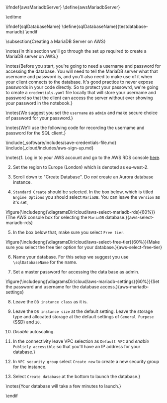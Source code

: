 \ifndef{awsMariadbServer}
\define{awsMariadbServer}

\editme

\ifndef{sqlDatabaseName}
  \define{sqlDatabaseName}{testdatabase-mariadb}
\endif

\subsection{Creating a MariaDB Server on AWS}


\notes{In this section we'll go through the set up required to create a MariaDB server on AWS.}

\notes{Before you start, you're going to need a username and password for accessing the database. You will need to tell the MariaDB server what that username and password is, and you'll also need to make use of it when your client connects to the database. It's good practice to never expose passwords in your code directly. So to protect your passowrd, we're going to create a `credentials.yaml` file locally that will store your username and password so that the client can access the server without ever showing your password in the notebook.}

\notes{We suggest you set the `username` as `admin` and make secure choice of password for your password.} 

\notes{We'll use the following code for recording the username and password for the SQL client.}

\include{_software/includes/save-credentials-file.md}
\include{_cloud/includes/aws-sign-up.md}

\notes{1. Log in to your AWS account and go to the AWS RDS console [here](https://console.aws.amazon.com/rds/home).

2. Set the region to Europe (London) which is denoted as eu-west-2. 

3. Scroll down to "Create Database". Do *not* create an Aurora database instance.

4. `Standard Create` should be selected. In the box below, which is titled `Engine Options` you should select `MariaDB`. You can leave the `Version` as it's set,

  \figure{\includepng{\diagramsDir/cloud/aws-select-mariadb-rds}{60%}}{The AWS console box for selecting the `MariaDB` database.}{aws-select-mariadb-rds}

5. In the box below that, make sure you select `Free tier`.

  \figure{\includepng{\diagramsDir/cloud/aws-select-free-tier}{60%}}{Make sure you select the free tier option for your database.}{aws-select-free-tier}

6. Name your database. For this setup we suggest you use `\sqlDatabaseName` for the name.

7. Set a master password for accessing the data base as admin.

  \figure{\includepng{\diagramsDir/cloud/aws-mariadb-settings}{60%}}{Set the password and username for the database access.}{aws-mariadb-settings}

8. Leave the `DB instance class` as it is.

8. Leave the `DB instance size` at the default setting. Leave the storage type and allocated storage at the default settings of `General Purpose` (SSD) and `20`.

9. *Disable* autoscaling.

10. In the connectivity leave VPC selection as `Default VPC` and *enable* `Publicly accessible` so that you'll have an IP address for your database.}

11. In `VPC security group` select `Create new` to create a new security group for the instance.
 
12. Select `Create database` at the bottom to launch the database.} 

\notes{Your database will take a few minutes to launch.}

\endif
